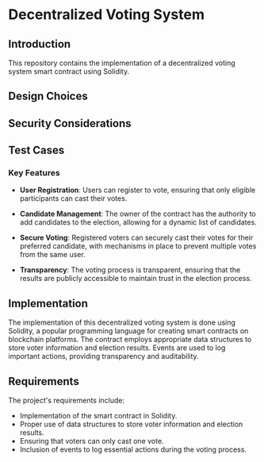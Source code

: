 # Decentralized Voting System

## Introduction

This repository contains the implementation of a decentralized voting system smart contract using Solidity.

## Design Choices

## Security Considerations

## Test Cases

### Key Features

- **User Registration**: Users can register to vote, ensuring that only eligible participants can cast their votes.

- **Candidate Management**: The owner of the contract has the authority to add candidates to the election, allowing for a dynamic list of candidates.

- **Secure Voting**: Registered voters can securely cast their votes for their preferred candidate, with mechanisms in place to prevent multiple votes from the same user.

- **Transparency**: The voting process is transparent, ensuring that the results are publicly accessible to maintain trust in the election process.

## Implementation

The implementation of this decentralized voting system is done using Solidity, a popular programming language for creating smart contracts on blockchain platforms. The contract employs appropriate data structures to store voter information and election results. Events are used to log important actions, providing transparency and auditability.

## Requirements

The project's requirements include:

- Implementation of the smart contract in Solidity.
- Proper use of data structures to store voter information and election results.
- Ensuring that voters can only cast one vote.
- Inclusion of events to log essential actions during the voting process.
